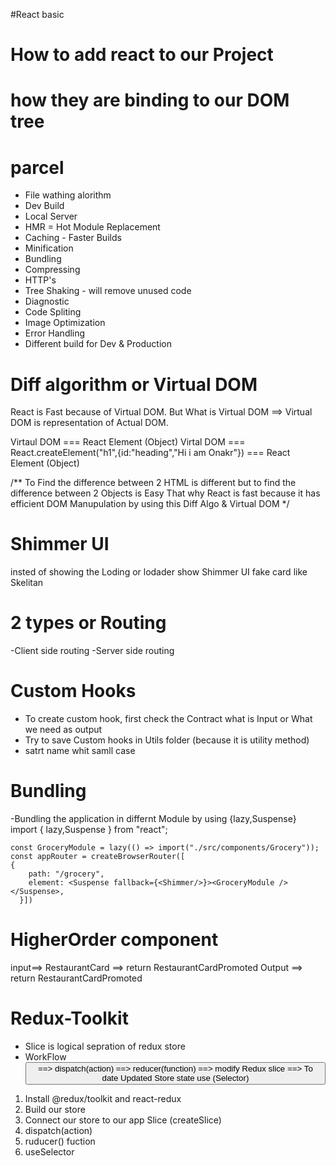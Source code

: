 #React basic 
# How to add react to our Project
# how they are binding to our DOM tree


# parcel
- File wathing alorithm
- Dev Build
- Local Server
- HMR = Hot Module Replacement
- Caching - Faster Builds
- Minification
- Bundling
- Compressing
- HTTP's
- Tree Shaking - will remove unused code
- Diagnostic
- Code Spliting
- Image Optimization
- Error Handling
- Different build for Dev & Production

# Diff algorithm or Virtual DOM
React is Fast because of Virtual DOM.
But What is Virtual DOM ==> Virtual DOM is representation of Actual DOM.

Virtaul DOM === React Element (Object)
Virtal DOM === React.createElement("h1",{id:"heading","Hi i am Onakr"}) === React Element (Object)

/**
 To Find the difference between 2 HTML is different but to find the difference between 2 Objects is Easy
 That why React is fast because it has efficient DOM Manupulation by using this Diff Algo & Virtual DOM
 */


 # Shimmer UI
 insted of showing the Loding or lodader show Shimmer UI fake card  like Skelitan


 # 2 types or Routing
 -Client side routing
 -Server side routing

 # Custom Hooks
 - To create custom hook, first check the Contract what is Input or What we need as output
 - Try to save Custom hooks in Utils folder (because it is utility method)
 - satrt name whit samll case

 # Bundling
 -Bundling the application in differnt Module by using {lazy,Suspense}
    import { lazy,Suspense } from "react";

    const GroceryModule = lazy(() => import("./src/components/Grocery"));
    const appRouter = createBrowserRouter([
    {
        path: "/grocery",
        element: <Suspense fallback={<Shimmer/>}><GroceryModule /></Suspense>,
      }])

# HigherOrder component
  input==> RestaurantCard ==> return RestaurantCardPromoted
   Output ==> return RestaurantCardPromoted   

# Redux-Toolkit
 - Slice is logical sepration of redux store
 - WorkFlow
 <BUTTON> ==> dispatch(action) ==> reducer(function) ==> modify Redux slice ==> To date Updated Store state use (Selector) 

 1. Install @redux/toolkit and react-redux
 2. Build our store
 3. Connect our store to our app
    Slice (createSlice)
 4. dispatch(action)
 5. ruducer() fuction
 6. useSelector